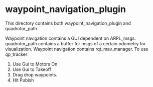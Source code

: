 # waypoint_navigation_plugin

This directory contains both waypoint_navigation_plugin and quadrotor_path

Waypoint navigation contains a GUI dependent on ARPL_msgs. quadrotor_path contains a buffer for msgs of a certain odometry for visualization.
Waypoint navigation contains rqt_mav_manager. To use qp_tracker
1. Use Gui to Motors On
2. Use Gui to Takeoff
3. Drag drop waypoints.
4. Hit Pubish
